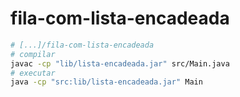 # fila-com-lista-encadeada

```bash
# [...]/fila-com-lista-encadeada
# compilar
javac -cp "lib/lista-encadeada.jar" src/Main.java
# executar
java -cp "src:lib/lista-encadeada.jar" Main
```